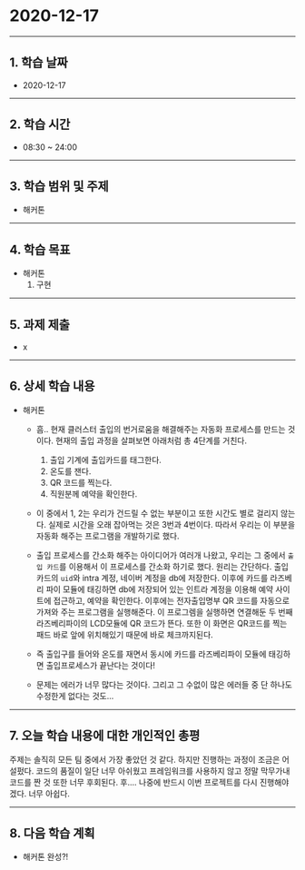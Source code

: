 # 2020-12-17

-----
## 1. 학습 날짜
- 2020-12-17

-----
## 2. 학습 시간
- 08:30 ~ 24:00

-----
## 3. 학습 범위 및 주제
- 해커톤

-----
## 4. 학습 목표
- 해커톤
    1. 구현

-----
## 5. 과제 제출
- x

-----
## 6. 상세 학습 내용

- 해커톤
    - 흠.. 현재 클러스터 출입의 번거로움을 해결해주는 자동화 프로세스를 만드는 것이다. 현재의 출입 과정을 살펴보면 아래처럼 총 4단계를 거친다.
        1. 출입 기계에 출입카드를 태그한다.
        2. 온도를 잰다.
        3. QR 코드를 찍는다.
        4. 직원분께 예약을 확인한다.

    - 이 중에서 1, 2는 우리가 건드릴 수 없는 부분이고 또한 시간도 별로 걸리지 않는다. 실제로 시간을 오래 잡아먹는 것은 3번과 4번이다. 따라서 우리는 이 부분을 자동화 해주는 프로그램을 개발하기로 했다.
    - 출입 프로세스를 간소화 해주는 아이디어가 여러개 나왔고, 우리는 그 중에서 `출입 카드`를 이용해서 이 프로세스를 간소화 하기로 했다. 원리는 간단하다. 출입카드의 `uid`와 intra 계정, 네이버 계정을 db에 저장한다. 이후에 카드를 라즈베리 파이 모듈에 태깅하면 db에 저장되어 있는 인트라 계정을 이용해 예약 사이트에 접근하고, 예약을 확인한다. 이후에는 전자출입명부 QR 코드를 자동으로 가져와 주는 프로그램을 실행해준다. 이 프로그렘을 실행하면 연결해둔 두 번째 라즈베리파이의 LCD모듈에 QR 코드가 뜬다. 또한 이 화면은 QR코드를 찍는 패드 바로 앞에 위치해있기 때문에 바로 체크까지된다.
    - 즉 출입구를 들어와 온도를 재면서 동시에 카드를 라즈베리파이 모듈에 태깅하면 출입프로세스가 끝난다는 것이다!
    - 문제는 에러가 너무 많다는 것이다. 그리고 그 수없이 많은 에러들 중 단 하나도 수정한게 없다는 것도...


    

-----

## 7. 오늘 학습 내용에 대한 개인적인 총평
 주제는 솔직히 모든 팀 중에서 가장 좋았던 것 같다. 하지만 진행하는 과정이 조금은 어설펐다. 코드의 품질이 일단 너무 아쉬웠고 프레임워크를 사용하지 않고 정말 막무가내 코드를 짠 것 또한 너무 후회된다. 후.... 나중에 반드시 이번 프로젝트를 다시 진행해야겠다. 너무 아쉽다.


-----

## 8. 다음 학습 계획

- 해커톤 완성?!
